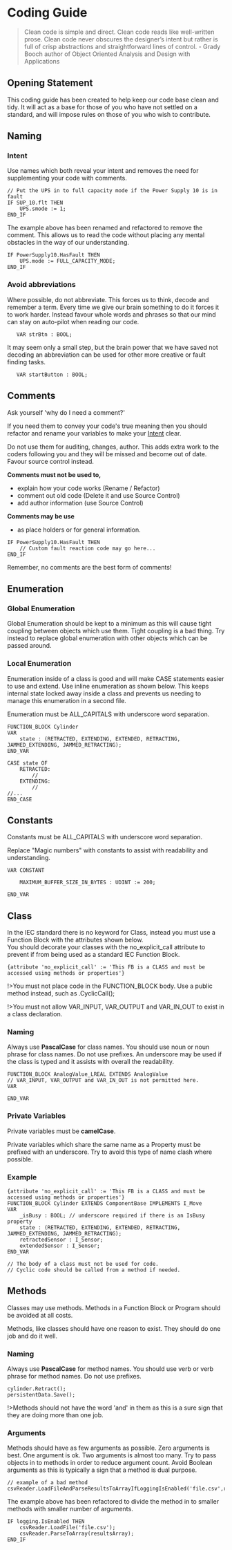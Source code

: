 # Coding Guide
>Clean code is simple and direct. Clean code reads like well-written prose. Clean code never obscures the designer’s intent but rather is full of crisp abstractions and straightforward lines of control. - Grady Booch author of Object Oriented Analysis and Design with Applications

## Opening Statement
This coding guide has been created to help keep our code base clean and tidy.  It will act as a base for those of you who have not settled on a standard, and will impose rules on those of you who wish to contribute.  

## Naming

### Intent
Use names which both reveal your intent and removes the need for supplementing your code with comments.  

```example
// Put the UPS in to full capacity mode if the Power Supply 10 is in fault
IF SUP_10.flt THEN 
	UPS.smode := 1;
END_IF
```
The example above has been renamed and refactored to remove the comment.  This allows us to read the code without placing any mental obstacles in the way of our understanding.  
```example
IF PowerSupply10.HasFault THEN 
	UPS.mode := FULL_CAPACITY_MODE;
END_IF
```

### Avoid abbreviations
Where possible, do not abbreviate.  This forces us to think, decode and remember a term.  Every time we give our brain something to do it forces it to work harder.  Instead favour whole words and phrases so that our mind can stay on auto-pilot when reading our code.  

```example
   VAR strBtn : BOOL;
```
It may seem only a small step, but the brain power that we have saved not decoding an abbreviation can be used for other more creative or fault finding tasks. 
```example
   VAR startButton : BOOL;
```


## Comments
Ask yourself 'why do I need a comment?' 

If you need them to convey your code's true meaning then you should refactor and rename your variables to make your [Intent](?id=intent) clear.  

Do not use them for auditing, changes, author.  This adds extra work to the coders following you and they will be missed and become out of date.  Favour source control instead.   

**Comments must not be used to,**
* explain how your code works (Rename / Refactor)
* comment out old code (Delete it and use Source Control)
* add author information (use Source Control)

**Comments may be use**
* as place holders or for general information.    

```example
IF PowerSupply10.HasFault THEN 
	// Custom fault reaction code may go here...
END_IF
```

Remember, no comments are the best form of comments!

## Enumeration

### Global Enumeration
Global Enumeration should be kept to a minimum as this will cause tight coupling between objects which use them.  Tight coupling is a bad thing.  Try instead to replace global enumeration with other objects which can be passed around.

### Local Enumeration
Enumeration inside of a class is good and will make CASE statements easier to use and extend.  Use inline enumeration as shown below.  This keeps internal state locked away inside a class and prevents us needing to manage this enumeration in a second file.   

Enumeration must be ALL_CAPITALS with underscore word separation.

```declaration
FUNCTION_BLOCK Cylinder 
VAR
	state : (RETRACTED, EXTENDING, EXTENDED, RETRACTING, JAMMED_EXTENDING, JAMMED_RETRACTING);
END_VAR
```
```body
CASE state OF
	RETRACTED: 
		// 
	EXTENDING: 
		// 
//...
END_CASE
```

## Constants
Constants must be ALL_CAPITALS with underscore word separation.

Replace "Magic numbers" with constants to assist with readability and understanding.  
```example
VAR CONSTANT

	MAXIMUM_BUFFER_SIZE_IN_BYTES : UDINT := 200;

END_VAR
```


## Class
In the IEC standard there is no keyword for Class, instead you must use a Function Block with the attributes shown below.  
You should decorate your classes with the no_explicit_call attribute to prevent if from being used as a standard IEC Function Block. 
```example
{attribute 'no_explicit_call' := 'This FB is a CLASS and must be accessed using methods or properties'}
```
!>You must not place code in the FUNCTION_BLOCK body.  Use a public method instead, such as .CyclicCall();

!>You must not allow VAR_INPUT, VAR_OUTPUT and VAR_IN_OUT to exist in a class declaration. 

### Naming
Always use **PascalCase** for class names.  You should use noun or noun phrase for class names.  Do not use prefixes.  An underscore may be used if the class is typed and it assists with overall the readability.
```example
FUNCTION_BLOCK AnalogValue_LREAL EXTENDS AnalogValue
// VAR_INPUT, VAR_OUTPUT and VAR_IN_OUT is not permitted here.
VAR
	
END_VAR
```

### Private Variables
Private variables must be **camelCase**.

Private variables which share the same name as a Property must be prefixed with an underscore.  Try to avoid this type of name clash where possible.   

### Example
```declaration
{attribute 'no_explicit_call' := 'This FB is a CLASS and must be accessed using methods or properties'} 
FUNCTION_BLOCK Cylinder EXTENDS ComponentBase IMPLEMENTS I_Move
VAR
	_isBusy : BOOL; // underscore required if there is an IsBusy property
    state : (RETRACTED, EXTENDING, EXTENDED, RETRACTING, JAMMED_EXTENDING, JAMMED_RETRACTING);
	retractedSensor : I_Sensor;
	extendedSensor : I_Sensor;
END_VAR
```

```body
// The body of a class must not be used for code.  
// Cyclic code should be called from a method if needed. 
```
## Methods
Classes may use methods.  Methods in a Function Block or Program should be avoided at all costs. 

Methods, like classes should have one reason to exist.  They  should do one job and do it well.    

### Naming
Always use **PascalCase** for method names.  You should use verb or verb phrase for method names.  Do not use prefixes. 
```example
cylinder.Retract();
persistentData.Save();
```
!>Methods should not have the word 'and' in them as this is a sure sign that they are doing more than one job.

### Arguments
Methods should have as few arguments as possible.  Zero arguments is best.  One argument is ok.  Two arguments is almost too many.  Try to pass objects in to methods in order to reduce argument count.  Avoid Boolean arguments as this is typically a sign that a method is dual purpose. 

```example
// example of a bad method
csvReader.LoadFileAndParseResultsToArrayIfLoggingIsEnabled('file.csv',resultsArray,Logging.IsEnabled);
```
The example above has been refactored to divide the method in to smaller methods with smaller number of arguments.
```example
IF logging.IsEnabled THEN
	csvReader.LoadFile('file.csv');
	csvReader.ParseToArray(resultsArray);
END_IF
```
